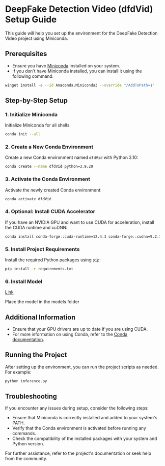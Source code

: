 # DeepFake Detection Video (dfdVid) Setup Guide

This guide will help you set up the environment for the DeepFake Detection Video project using Miniconda.

## Prerequisites

- Ensure you have [Miniconda](https://docs.conda.io/en/latest/miniconda.html) installed on your system.
- If you don't have Miniconda installed, you can install it using the following command:

```sh
winget install -e --id Anaconda.Miniconda3 --override "/AddToPath=1"
```

## Step-by-Step Setup

### 1. Initialize Miniconda

Initialize Miniconda for all shells:

```sh
conda init --all
```

### 2. Create a New Conda Environment

Create a new Conda environment named `dfdVid` with Python 3.10:

```sh
conda create --name dfdVid python=3.9.20
```

### 3. Activate the Conda Environment

Activate the newly created Conda environment:

```sh
conda activate dfdVid
```

### 4. Optional: Install CUDA Accelerator

If you have an NVIDIA GPU and want to use CUDA for acceleration, install the CUDA runtime and cuDNN:

```sh
conda install conda-forge::cuda-runtime=12.4.1 conda-forge::cudnn=9.2.1.18
```

### 5. Install Project Requirements

Install the required Python packages using `pip`:

```sh
pip install -r requirements.txt
```

### 6. Install Model

[Link](https://drive.google.com/file/d/1sRPxBUyenhNVFhzfh4pDOpH5sK-IK2IE/view?usp=sharing)

Place the model in the models folder

## Additional Information

- Ensure that your GPU drivers are up to date if you are using CUDA.
- For more information on using Conda, refer to the [Conda documentation](https://docs.conda.io/projects/conda/en/latest/index.html).

## Running the Project

After setting up the environment, you can run the project scripts as needed. For example:

```sh
python inference.py
```

## Troubleshooting

If you encounter any issues during setup, consider the following steps:

- Ensure that Miniconda is correctly installed and added to your system's PATH.
- Verify that the Conda environment is activated before running any commands.
- Check the compatibility of the installed packages with your system and Python version.

For further assistance, refer to the project's documentation or seek help from the community.
